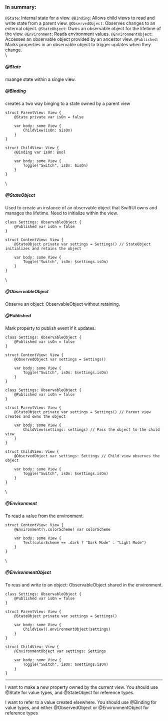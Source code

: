 

### In summary:

`@State`: Internal state for a view.
`@Binding`: Allows child views to read and write state from a parent view.
`@ObservedObject`: Observes changes to an external object.
`@StateObject`: Owns an observable object for the lifetime of the view.
`@Environment`: Reads environment values.
`@EnvironmentObject`: Accesses an observable object provided by an ancestor view.
`@Published`: Marks properties in an observable object to trigger updates when they change.
\
\
##### @State
maange state within a single view.
##### @Binding
creates a two way binging to a state owned by a parent view
```
struct ParentView: View {
    @State private var isOn = false

    var body: some View {
        ChildView(isOn: $isOn)
    }
}

struct ChildView: View {
    @Binding var isOn: Bool

    var body: some View {
        Toggle("Switch", isOn: $isOn)
    }
}
```
\
##### @StateObject
Used to create an instance of an observable object that SwiftUI owns and manages the lifetime. Need to initialize within the view.
```
class Settings: ObservableObject {
    @Published var isOn = false
}

struct ContentView: View {
    @StateObject private var settings = Settings() // StateObject initializes and retains the object

    var body: some View {
        Toggle("Switch", isOn: $settings.isOn)
    }
}

```
\
##### @ObservableObject
Observe an object: ObservableObject without retaining.
##### @Published
Mark property to publish event if it updates.
```
class Settings: ObservableObject {
    @Published var isOn = false
}

struct ContentView: View {
    @ObservedObject var settings = Settings()

    var body: some View {
        Toggle("Switch", isOn: $settings.isOn)
    }
}
```
```
class Settings: ObservableObject {
    @Published var isOn = false
}

struct ParentView: View {
    @StateObject private var settings = Settings() // Parent view creates and owns the object

    var body: some View {
        ChildView(settings: settings) // Pass the object to the child view
    }
}

struct ChildView: View {
    @ObservedObject var settings: Settings // Child view observes the object

    var body: some View {
        Toggle("Switch", isOn: $settings.isOn)
    }
}

```
\
##### @Environment
To read a value from the environment.
```
struct ContentView: View {
    @Environment(\.colorScheme) var colorScheme

    var body: some View {
        Text(colorScheme == .dark ? "Dark Mode" : "Light Mode")
    }
}

```
\
##### @EnvironmentObject
To reas and write to an object: ObservableObject shared in the environment.
```
class Settings: ObservableObject {
    @Published var isOn = false
}

struct ParentView: View {
    @StateObject private var settings = Settings()

    var body: some View {
        ChildView().environmentObject(settings)
    }
}

struct ChildView: View {
    @EnvironmentObject var settings: Settings

    var body: some View {
        Toggle("Switch", isOn: $settings.isOn)
    }
}

```


---

I want to make a new property owned by the current view. You should use @State for value types, and @StateObject for reference types.

I want to refer to a value created elsewhere. You should use @Binding for value types, and either @ObservedObject or @EnvironmentObject for reference types
